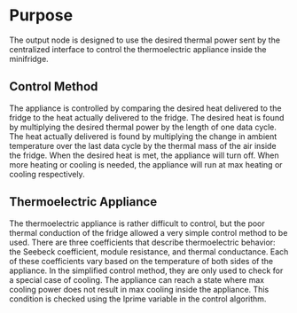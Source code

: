 # Purpose
The output node is designed to use the desired thermal power sent by the centralized interface to control the thermoelectric appliance inside the minifridge. 

## Control Method
The appliance is controlled by comparing the desired heat delivered to the fridge to the heat actually delivered to the fridge. The desired heat is found by multiplying 
the desired thermal power by the length of one data cycle. The heat actually delivered is found by multiplying the change in ambient temperature over the last data cycle
by the thermal mass of the air inside the fridge. When the desired heat is met, the appliance will turn off. When more heating or cooling is needed, the appliance will 
run at max heating or cooling respectively.

## Thermoelectric Appliance
The thermoelectric appliance is rather difficult to control, but the poor thermal conduction of the fridge allowed a very simple control method to be used. There are three
coefficients that describe thermoelectric behavior: the Seebeck coefficient, module resistance, and thermal conductance. Each of these coefficients vary based on the 
temperature of both sides of the appliance. In the simplified control method, they are only used to check for a special case of cooling. The appliance can reach a state 
where max cooling power does not result in max cooling inside the appliance. This condition is checked using the Iprime variable in the control algorithm.
